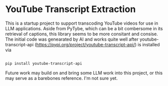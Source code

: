 # YouTube Transcript Extraction

This is a startup project to support transcoding YouTube videos for use in LLM applications.  Aside from PyTybe, which can be a bit combersome in its retrieval of captions, this library seems to be more consitant and consise.  The initial code was genearated by AI and works quite well after youtube-transcript-api (https://pypi.org/project/youtube-transcript-api/) is installed via 

```

pip install youtube-transcript-api

```

Future work may build on and bring some LLM work into this project, or this may serve as a barebones reference.  I'm not sure yet.

